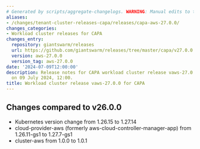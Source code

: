 ```yaml
---
# Generated by scripts/aggregate-changelogs. WARNING: Manual edits to this files will be overwritten.
aliases:
- /changes/tenant-cluster-releases-capa/releases/capa-aws-27.0.0/
changes_categories:
- Workload cluster releases for CAPA
changes_entry:
  repository: giantswarm/releases
  url: https://github.com/giantswarm/releases/tree/master/capa/v27.0.0
  version: aws-27.0.0
  version_tag: aws-27.0.0
date: '2024-07-09T12:00:00'
description: Release notes for CAPA workload cluster release vaws-27.0.0, published
  on 09 July 2024, 12:00.
title: Workload cluster release vaws-27.0.0 for CAPA
---
```


## Changes compared to v26.0.0

- Kubernetes version change from 1.26.15 to 1.27.14
- cloud-provider-aws (formerly aws-cloud-controller-manager-app) from 1.26.11-gs1 to 1.27.7-gs1
- cluster-aws from 1.0.0 to 1.0.1
